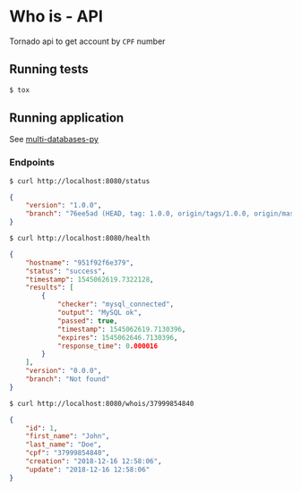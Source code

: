 Who is - API
============

Tornado api to get account by `CPF` number 

Running tests
-------------

```bash
$ tox
```

Running application
-------------------

See [multi-databases-py](https://github.com/luiscoms/multi-databases-py)

### Endpoints

```bash
$ curl http://localhost:8080/status
```

```json
{
    "version": "1.0.0",
    "branch": "76ee5ad (HEAD, tag: 1.0.0, origin/tags/1.0.0, origin/master, origin/develop) :bookmark: Release version: 1.0.0 - Luis Fernando Gomes"
}
```

```bash
$ curl http://localhost:8080/health
```

```json
{
    "hostname": "951f92f6e379",
    "status": "success",
    "timestamp": 1545062619.7322128,
    "results": [
        {
            "checker": "mysql_connected",
            "output": "MySQL ok",
            "passed": true,
            "timestamp": 1545062619.7130396,
            "expires": 1545062646.7130396,
            "response_time": 0.000016
        }
    ],
    "version": "0.0.0",
    "branch": "Not found"
}
```

```bash
$ curl http://localhost:8080/whois/37999854840
```

```json
{
    "id": 1,
    "first_name": "John",
    "last_name": "Doe",
    "cpf": "37999854840",
    "creation": "2018-12-16 12:58:06",
    "update": "2018-12-16 12:58:06"
}
```